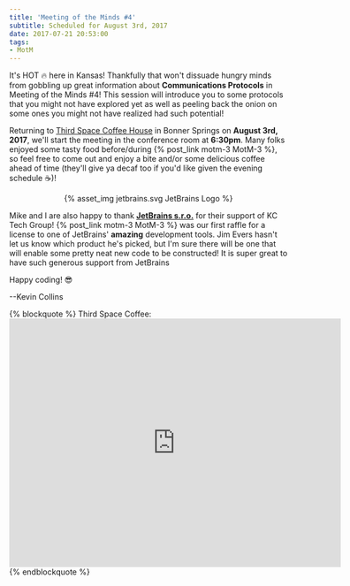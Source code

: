 ```yaml
---
title: 'Meeting of the Minds #4'
subtitle: Scheduled for August 3rd, 2017
date: 2017-07-21 20:53:00
tags: 
- MotM
---
```

It's HOT 🔥 here in Kansas!  Thankfully that won't dissuade hungry minds from gobbling up great information about **Communications Protocols** in Meeting of the Minds #4!  This session will introduce you to some protocols that you might not have explored yet as well as peeling back the onion on some ones you might not have realized had such potential!  

Returning to [Third Space Coffee House](http://www.thirdspacecoffeehouse.com) in Bonner Springs on **August 3rd, 2017**, we'll start the meeting in the conference room at **6:30pm**.  Many folks enjoyed some tasty food before/during {% post_link motm-3 MotM-3 %}, so feel free to come out and enjoy a bite and/or some delicious coffee ahead of time (they'll give ya decaf too if you'd like given the evening schedule ☕️)!

<center>
{% asset_img jetbrains.svg JetBrains Logo %}
</center>

Mike and I are also happy to thank **[JetBrains s.r.o.](https://www.jetbrains.com)** for their support of KC Tech Group!  {% post_link motm-3 MotM-3 %} was our first raffle for a license to one of JetBrains' __amazing__ development tools.  Jim Evers hasn't let us know which product he's picked, but I'm sure there will be one that will enable some pretty neat new code to be constructed!  It is super great to have such generous support from JetBrains

Happy coding! 😎

--Kevin Collins

{% blockquote %}
Third Space Coffee:<br><iframe src="https://www.google.com/maps/embed?pb=!1m18!1m12!1m3!1d3098.1937755187746!2d-94.88623368430397!3d39.056497979546336!2m3!1f0!2f0!3f0!3m2!1i1024!2i768!4f13.1!3m3!1m2!1s0x87c08ffcb912dbd1%3A0x805559ebce736d95!2s226+Oak+St%2C+Bonner+Springs%2C+KS+66012!5e0!3m2!1sen!2sus!4v1495064330926" width="600" height="450" frameborder="0" style="border:0" allowfullscreen></iframe>
{% endblockquote %}